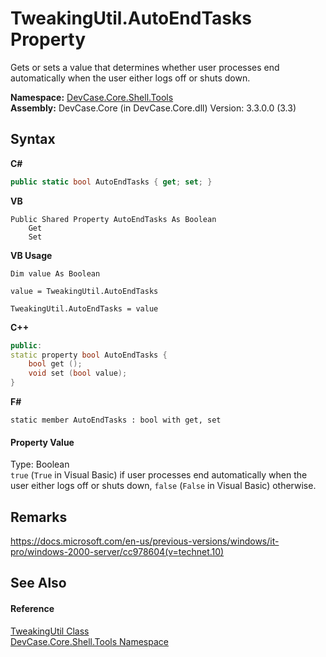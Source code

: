 # TweakingUtil.AutoEndTasks Property 
 

Gets or sets a value that determines whether user processes end automatically when the user either logs off or shuts down.

**Namespace:**&nbsp;<a href="N_DevCase_Core_Shell_Tools">DevCase.Core.Shell.Tools</a><br />**Assembly:**&nbsp;DevCase.Core (in DevCase.Core.dll) Version: 3.3.0.0 (3.3)

## Syntax

**C#**<br />
``` C#
public static bool AutoEndTasks { get; set; }
```

**VB**<br />
``` VB
Public Shared Property AutoEndTasks As Boolean
	Get
	Set
```

**VB Usage**<br />
``` VB Usage
Dim value As Boolean

value = TweakingUtil.AutoEndTasks

TweakingUtil.AutoEndTasks = value
```

**C++**<br />
``` C++
public:
static property bool AutoEndTasks {
	bool get ();
	void set (bool value);
}
```

**F#**<br />
``` F#
static member AutoEndTasks : bool with get, set

```


#### Property Value
Type: Boolean<br />`true` (`True` in Visual Basic) if user processes end automatically when the user either logs off or shuts down, `false` (`False` in Visual Basic) otherwise.

## Remarks
<a href="https://docs.microsoft.com/en-us/previous-versions/windows/it-pro/windows-2000-server/cc978604(v=technet.10)" target="_blank">https://docs.microsoft.com/en-us/previous-versions/windows/it-pro/windows-2000-server/cc978604(v=technet.10)</a>

## See Also


#### Reference
<a href="T_DevCase_Core_Shell_Tools_TweakingUtil">TweakingUtil Class</a><br /><a href="N_DevCase_Core_Shell_Tools">DevCase.Core.Shell.Tools Namespace</a><br />